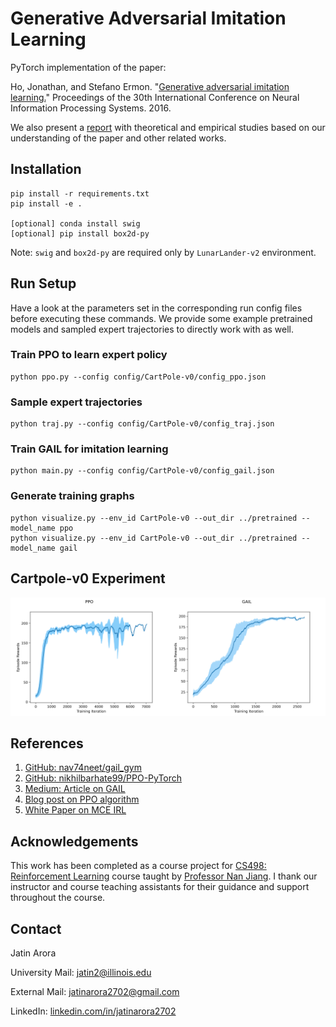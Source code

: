 # Generative Adversarial Imitation Learning

PyTorch implementation of the paper:

Ho, Jonathan, and Stefano Ermon. "[Generative adversarial imitation learning.](https://arxiv.org/pdf/1606.03476.pdf)" Proceedings of the 30th International Conference on Neural Information Processing Systems. 2016.

We also present a [report](report.pdf) with theoretical and empirical studies based on our understanding of the paper and other related works. 
## Installation
```commandline
pip install -r requirements.txt
pip install -e .

[optional] conda install swig
[optional] pip install box2d-py
```

Note: ```swig``` and ```box2d-py``` are required only by ```LunarLander-v2``` environment.

## Run Setup

Have a look at the parameters set in the corresponding run config files before executing these commands. We provide some 
example pretrained models and sampled expert trajectories to directly work with as well.

### Train PPO to learn expert policy

```shell script
python ppo.py --config config/CartPole-v0/config_ppo.json
```

### Sample expert trajectories

```shell script
python traj.py --config config/CartPole-v0/config_traj.json
```

### Train GAIL for imitation learning

```shell script
python main.py --config config/CartPole-v0/config_gail.json
```

### Generate training graphs

```shell script
python visualize.py --env_id CartPole-v0 --out_dir ../pretrained --model_name ppo
python visualize.py --env_id CartPole-v0 --out_dir ../pretrained --model_name gail
```

## Cartpole-v0 Experiment

<img src="./pretrained/CartPole-v0/ppo/rewards_ppo.png" width="50%"><img src="./pretrained/CartPole-v0/gail/rewards_gail.png" width="50%">

## References

1. [GitHub: nav74neet/gail_gym](https://github.com/nav74neet/gail_gym)
2. [GitHub: nikhilbarhate99/PPO-PyTorch](https://github.com/nikhilbarhate99/PPO-PyTorch)
3. [Medium: Article on GAIL](https://medium.com/@sanketgujar95/generative-adversarial-imitation-learning-266f45634e60)
4. [Blog post on PPO algorithm](https://towardsdatascience.com/proximal-policy-optimization-tutorial-part-1-actor-critic-method-d53f9afffbf6)
5. [White Paper on MCE IRL](https://apps.dtic.mil/sti/pdfs/AD1090741.pdf)

## Acknowledgements

This work has been completed as a course project for [CS498: Reinforcement Learning](https://nanjiang.cs.illinois.edu/cs498/) 
course taught by [Professor Nan Jiang](https://nanjiang.cs.illinois.edu/). I thank our instructor and course teaching 
assistants for their guidance and support throughout the course.

## Contact

Jatin Arora

University Mail: [jatin2@illinois.edu](mailto:jatin2@illinois.edu)

External Mail: [jatinarora2702@gmail.com](mailto:jatinarora2702@gmail.com)

LinkedIn: [linkedin.com/in/jatinarora2702](https://www.linkedin.com/in/jatinarora2702)
 
